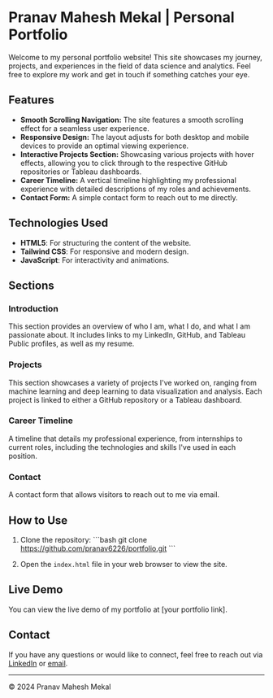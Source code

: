 
# Pranav Mahesh Mekal | Personal Portfolio

Welcome to my personal portfolio website! This site showcases my journey, projects, and experiences in the field of data science and analytics. Feel free to explore my work and get in touch if something catches your eye.

## Features

- **Smooth Scrolling Navigation:** The site features a smooth scrolling effect for a seamless user experience.
- **Responsive Design:** The layout adjusts for both desktop and mobile devices to provide an optimal viewing experience.
- **Interactive Projects Section:** Showcasing various projects with hover effects, allowing you to click through to the respective GitHub repositories or Tableau dashboards.
- **Career Timeline:** A vertical timeline highlighting my professional experience with detailed descriptions of my roles and achievements.
- **Contact Form:** A simple contact form to reach out to me directly.

## Technologies Used

- **HTML5**: For structuring the content of the website.
- **Tailwind CSS**: For responsive and modern design.
- **JavaScript**: For interactivity and animations.

## Sections

### Introduction
This section provides an overview of who I am, what I do, and what I am passionate about. It includes links to my LinkedIn, GitHub, and Tableau Public profiles, as well as my resume.

### Projects
This section showcases a variety of projects I've worked on, ranging from machine learning and deep learning to data visualization and analysis. Each project is linked to either a GitHub repository or a Tableau dashboard.

### Career Timeline
A timeline that details my professional experience, from internships to current roles, including the technologies and skills I've used in each position.

### Contact
A contact form that allows visitors to reach out to me via email.

## How to Use

1. Clone the repository:
   \`\`\`bash
   git clone https://github.com/pranav6226/portfolio.git
   \`\`\`

2. Open the `index.html` file in your web browser to view the site.

## Live Demo

You can view the live demo of my portfolio at [your portfolio link].

## Contact

If you have any questions or would like to connect, feel free to reach out via [LinkedIn](https://www.linkedin.com/in/pranav-mekal/) or [email](mailto:pmekal@syr.edu).

---

© 2024 Pranav Mahesh Mekal
